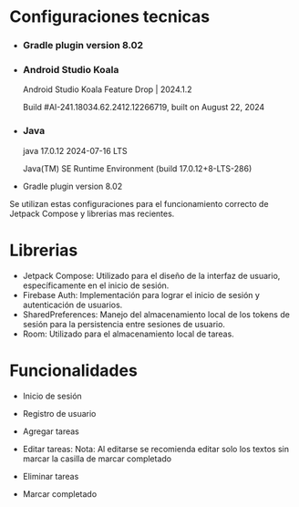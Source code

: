 # Configuraciones tecnicas
- ### Gradle plugin version 8.02
- ### Android Studio Koala
  Android Studio Koala Feature Drop | 2024.1.2

  Build #AI-241.18034.62.2412.12266719, built on August 22, 2024
- ### Java
  java 17.0.12 2024-07-16 LTS

  Java(TM) SE Runtime Environment (build 17.0.12+8-LTS-286)
- Gradle plugin version 8.02


Se utilizan estas configuraciones para el funcionamiento correcto de Jetpack Compose y librerias mas recientes.

  


# Librerias
- Jetpack Compose: Utilizado para el diseño de la interfaz de usuario, específicamente en el inicio de sesión.
- Firebase Auth: Implementación para lograr el inicio de sesión y autenticación de usuarios.
- SharedPreferences: Manejo del almacenamiento local de los tokens de sesión para la persistencia entre sesiones de usuario.
- Room: Utilizado para el almacenamiento local de tareas.

# Funcionalidades
- Inicio de sesión
- Registro de usuario

- Agregar tareas
- Editar tareas: Nota: Al editarse se recomienda editar solo los textos sin marcar la casilla de marcar completado
- Eliminar tareas
- Marcar completado